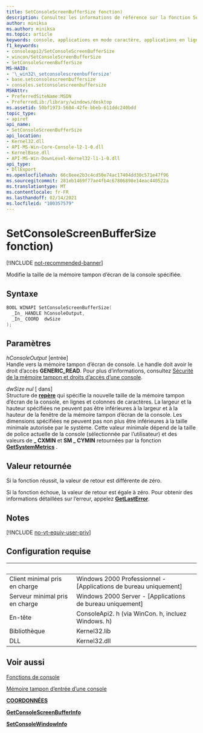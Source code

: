 ```yaml
---
title: SetConsoleScreenBufferSize fonction)
description: Consultez les informations de référence sur la fonction SetConsoleScreenBufferSize, qui modifie la taille de la mémoire tampon d’écran de la console spécifiée.
author: miniksa
ms.author: miniksa
ms.topic: article
keywords: console, applications en mode caractère, applications en ligne de commande, applications de terminal, API console
f1_keywords:
- consoleapi2/SetConsoleScreenBufferSize
- wincon/SetConsoleScreenBufferSize
- SetConsoleScreenBufferSize
MS-HAID:
- '\_win32\_setconsolescreenbuffersize'
- base.setconsolescreenbuffersize
- consoles.setconsolescreenbuffersize
MSHAttr:
- PreferredSiteName:MSDN
- PreferredLib:/library/windows/desktop
ms.assetid: 50bf1973-5604-42fe-bbeb-611ddc240bdd
topic_type:
- apiref
api_name:
- SetConsoleScreenBufferSize
api_location:
- Kernel32.dll
- API-MS-Win-Core-Console-l2-1-0.dll
- KernelBase.dll
- API-MS-Win-DownLevel-Kernel32-l1-1-0.dll
api_type:
- DllExport
ms.openlocfilehash: 66c8eee2b3c4cd50e74ac17404dd30c571e47f96
ms.sourcegitcommit: 281eb1469f77ae4fb4c67806898e14eac440522a
ms.translationtype: MT
ms.contentlocale: fr-FR
ms.lasthandoff: 02/14/2021
ms.locfileid: "100357579"
---
```

# <a name="setconsolescreenbuffersize-function"></a>SetConsoleScreenBufferSize fonction)

[!INCLUDE [not-recommended-banner](./includes/not-recommended-banner.md)]

Modifie la taille de la mémoire tampon d’écran de la console spécifiée.

## <a name="syntax"></a>Syntaxe

```C
BOOL WINAPI SetConsoleScreenBufferSize(
  _In_ HANDLE hConsoleOutput,
  _In_ COORD  dwSize
);
```

## <a name="parameters"></a>Paramètres

*hConsoleOutput* \[entrée\]  
Handle vers la mémoire tampon d’écran de console. Le handle doit avoir le droit d’accès **GENERIC\_READ**. Pour plus d’informations, consultez [Sécurité de la mémoire tampon et droits d’accès d’une console](console-buffer-security-and-access-rights.md).

*dwSize nul* \[ dans\]  
Structure de [**repère**](coord-str.md) qui spécifie la nouvelle taille de la mémoire tampon d’écran de la console, en lignes et colonnes de caractères. La largeur et la hauteur spécifiées ne peuvent pas être inférieures à la largeur et à la hauteur de la fenêtre de la mémoire tampon d’écran de la console. Les dimensions spécifiées ne peuvent pas non plus être inférieures à la taille minimale autorisée par le système. Cette valeur minimale dépend de la taille de police actuelle de la console (sélectionnée par l’utilisateur) et des valeurs de **\_ CXMIN** et **SM \_ CYMIN** retournées par la fonction [**GetSystemMetrics**](/windows/win32/api/winuser/nf-winuser-getsystemmetrics) .

## <a name="return-value"></a>Valeur retournée

Si la fonction réussit, la valeur de retour est différente de zéro.

Si la fonction échoue, la valeur de retour est égale à zéro. Pour obtenir des informations détaillées sur l’erreur, appelez [**GetLastError**](/windows/win32/api/errhandlingapi/nf-errhandlingapi-getlasterror).

## <a name="remarks"></a>Notes

[!INCLUDE [no-vt-equiv-user-priv](./includes/no-vt-equiv-user-priv.md)]

## <a name="requirements"></a>Configuration requise

| &nbsp; | &nbsp; |
|-|-|
| Client minimal pris en charge | Windows 2000 Professionnel - \[Applications de bureau uniquement\] |
| Serveur minimal pris en charge | Windows 2000 Server - \[Applications de bureau uniquement\] |
| En-tête | ConsoleApi2. h (via WinCon. h, incluez Windows. h) |
| Bibliothèque | Kernel32.lib |
| DLL | Kernel32.dll |

## <a name="see-also"></a>Voir aussi

[Fonctions de console](console-functions.md)

[Mémoire tampon d’entrée d’une console](console-input-buffer.md)

[**COORDONNÉES**](coord-str.md)

[**GetConsoleScreenBufferInfo**](getconsolescreenbufferinfo.md)

[**SetConsoleWindowInfo**](setconsolewindowinfo.md)